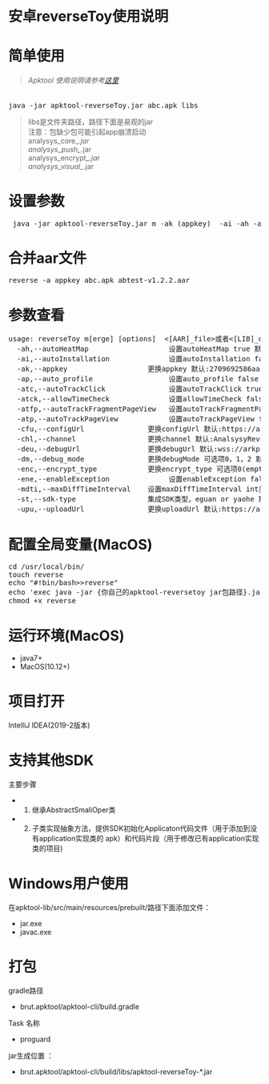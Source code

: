 # 安卓reverseToy使用说明<br/>
# 简单使用<br/>
>###### Apktool 使用说明请参考[这里](APKTOOL.md)<br/>

<pre>java -jar apktool-reverseToy.jar abc.apk libs</pre>

>libs是文件夹路径，路径下面是易观的jar<br/>
注意：包缺少包可能引起app崩溃启动 <br/>
analysys_core_*.jar<br/>
analysys_push_*.jar<br/>
analysys_encrypt_*.jar<br/>
analysys_visual_*.jar


# 设置参数
<pre> java -jar apktool-reverseToy.jar m -ak (appkey)  -ai -ah -ap -atc -atck -atfp -atp -cfu http://config_url:8080 -upu http://upload_url:9090 -deu wss://debug_wss:3000 -chl channel  -dm 2 -enc 0 -ene -mdti 223 -st eguan   host.apk abc.jar|libs/|sdk.aar</pre>

# 合并aar文件
<pre>reverse -a appkey abc.apk abtest-v1.2.2.aar</br></pre>

# 参数查看<br/>

<pre>usage: reverseToy m[erge] [options] <file_apk> <[AAR]_file>或者<[LIB]_dir>
  -ah,--autoHeatMap                   设置autoHeatMap true 默认:false
  -ai,--autoInstallation              设置autoInstallation false 默认:true
  -ak,--appkey <tag>                  更换appkey 默认:2709692586aa3e42
  -ap,--auto_profile                  设置auto_profile false 默认:true
  -atc,--autoTrackClick               设置autoTrackClick true 默认:false
  -atck,--allowTimeCheck              设置allowTimeCheck false 默认:true
  -atfp,--autoTrackFragmentPageView   设置autoTrackFragmentPageView true 默认:false
  -atp,--autoTrackPageView            设置autoTrackPageView false 默认:true
  -cfu,--configUrl <tag>              更换configUrl 默认:https://arkpaastest.analysys.cn:4089
  -chl,--channel <tag>                更换channel 默认:AnalsysyReverse
  -deu,--debugUrl <tag>               更换debugUrl 默认:wss://arkpaastest.analysys.cn:4091
  -dm,--debug_mode <tag>              更换debugMode 可选项0，1，2 默认:2
  -enc,--encrypt_type <tag>           更换encrypt_type 可选项0(empty)，1(aes)，2(aes_cbc) 默认:1
  -ene,--enableException              设置enableException false 默认:true
  -mdti,--maxDiffTimeInterval <tag>   设置maxDiffTimeInterval int类型 默认:300秒
  -st,--sdk-type <tag>                集成SDK类型，eguan or yaohe 默认:eguan
  -upu,--uploadUrl <tag>              更换uploadUrl 默认:https://arkpaastest.analysys.cn:4089</pre>


# 配置全局变量(MacOS)
<pre>cd /usr/local/bin/
touch reverse
echo "#!bin/bash>>reverse"
echo 'exec java -jar {你自己的apktool-reversetoy jar包路径}.jar "$@"' >> reverse
chmod +x reverse</pre>


# 运行环境(MacOS)<br/>

* java7+  
* MacOS(10.12+)<br/>

# 项目打开

IntelliJ IDEA(2019-2版本) 

# 支持其他SDK
 
 主要步骤<br/>
 
* 1. 继承AbstractSmaliOper类<br/>
* 2. 子类实现抽象方法，提供SDK初始化Applicaton代码文件（用于添加到没有application实现类的 apk）和代码片段（用于修改已有application实现类的项目)<br/>

# Windows用户使用<br/>

在apktool-lib/src/main/resources/prebuilt/路径下面添加文件：

* jar.exe
* javac.exe

# 打包<br/>

gradle路径

* brut.apktool/apktool-cli/build.gradle 

Task 名称

* proguard<br/>

jar生成位置 ：

* brut.apktool/apktool-cli/build/libs/apktool-reverseToy-*.jar<br/>



